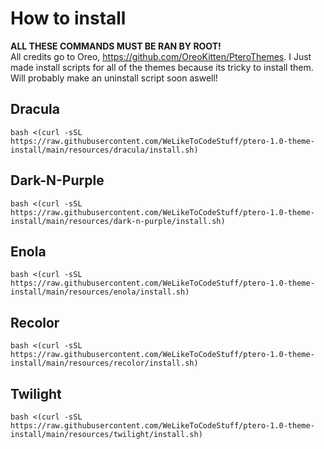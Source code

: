 # How to install
**ALL THESE COMMANDS MUST BE RAN BY ROOT!**  
All credits go to Oreo, https://github.com/OreoKitten/PteroThemes.
I Just made install scripts for all of the themes because its tricky to install them. Will probably make an uninstall script soon aswell!

## Dracula
`bash <(curl -sSL https://raw.githubusercontent.com/WeLikeToCodeStuff/ptero-1.0-theme-install/main/resources/dracula/install.sh)`

## Dark-N-Purple
`bash <(curl -sSL https://raw.githubusercontent.com/WeLikeToCodeStuff/ptero-1.0-theme-install/main/resources/dark-n-purple/install.sh)`

## Enola
`bash <(curl -sSL https://raw.githubusercontent.com/WeLikeToCodeStuff/ptero-1.0-theme-install/main/resources/enola/install.sh)`

## Recolor
`bash <(curl -sSL https://raw.githubusercontent.com/WeLikeToCodeStuff/ptero-1.0-theme-install/main/resources/recolor/install.sh)`

## Twilight
`bash <(curl -sSL https://raw.githubusercontent.com/WeLikeToCodeStuff/ptero-1.0-theme-install/main/resources/twilight/install.sh)`

